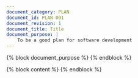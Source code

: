 ```yaml
---
document_category: PLAN
document_id: PLAN-001
document_revision: 1
document_title: Title
document_purpose: |
    To be a good plan for software development
---
```

{% block document_purpose %}
{% endblock %}

{% block content %}
{% endblock %}

